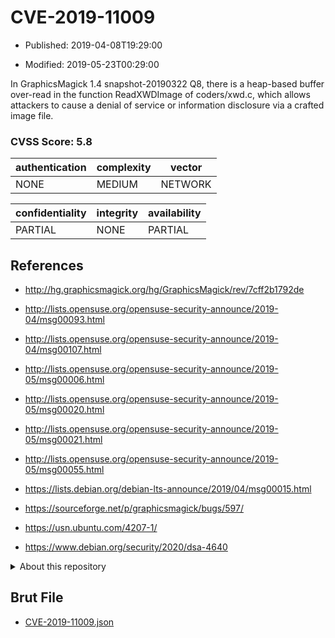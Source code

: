 # CVE-2019-11009

- Published: 2019-04-08T19:29:00

- Modified: 2019-05-23T00:29:00

In GraphicsMagick 1.4 snapshot-20190322 Q8, there is a heap-based buffer over-read in the function ReadXWDImage of coders/xwd.c, which allows attackers to cause a denial of service or information disclosure via a crafted image file.

### CVSS Score: **5.8**

| authentication | complexity | vector |
| --- | --- | --- |
| NONE | MEDIUM | NETWORK |

| confidentiality | integrity | availability |
| --- | --- | --- |
| PARTIAL | NONE | PARTIAL |

## References

* http://hg.graphicsmagick.org/hg/GraphicsMagick/rev/7cff2b1792de

* http://lists.opensuse.org/opensuse-security-announce/2019-04/msg00093.html

* http://lists.opensuse.org/opensuse-security-announce/2019-04/msg00107.html

* http://lists.opensuse.org/opensuse-security-announce/2019-05/msg00006.html

* http://lists.opensuse.org/opensuse-security-announce/2019-05/msg00020.html

* http://lists.opensuse.org/opensuse-security-announce/2019-05/msg00021.html

* http://lists.opensuse.org/opensuse-security-announce/2019-05/msg00055.html

* https://lists.debian.org/debian-lts-announce/2019/04/msg00015.html

* https://sourceforge.net/p/graphicsmagick/bugs/597/

* https://usn.ubuntu.com/4207-1/

* https://www.debian.org/security/2020/dsa-4640

<details>
<summary>About this repository</summary> 

  This repository is part of the project [Live Hack CVE](https://github.com/Live-Hack-CVE). Main website can be found [www.live-hack.org](https://www.live-hack.org) 
  
  Made by [Sn0wAlice](https://github.com/Sn0wAlice) for the people that care about security and need to have a feed of the latest CVEs. Hope you enjoy it, don't forget to star the repo and follow me on [Twitter](https://twitter.com/Sn0wAlice) and [Github](https://github.com/Sn0wAlice). And that is my [personnal website](https://www.alice-snow.me/)

  - [Home Page](https://github.com/Live-Hack-CVE)
  - [Framework](https://github.com/Live-Hack-CVE/cve-framework)
  - [CVE database](https://github.com/Live-Hack-CVE/full_database)
  - [Changelog](https://github.com/Live-Hack-CVE/Changelog)
</details>

## Brut File

* [CVE-2019-11009.json](https://raw.githubusercontent.com/Live-Hack-CVE/full_database/main/cves/2019/CVE-2019-11009.json)

